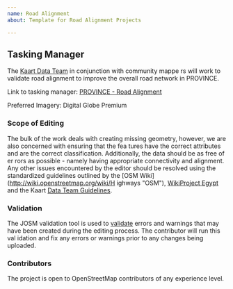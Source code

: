 ```yaml
---
name: Road Alignment
about: Template for Road Alignment Projects

---
```


## Tasking Manager
The [Kaart Data Team](https://wiki.openstreetmap.org/wiki/Kaart#Kaart_Data_Team) in conjunction with community mappe
rs will work to validate road alignment to improve the overall road network in PROVINCE.

Link to tasking manager: [ PROVINCE - Road Alignment](https://tasks.hotosm.org/project/)

Preferred Imagery: Digital Globe Premium

### Scope of Editing
The bulk of the work deals with creating missing geometry, however, we are also concerned with ensuring that the fea
tures have the correct attributes and are the correct classification. Additionally, the data should be as free of er
rors as possible - namely having appropriate connectivity and alignment. Any other issues encountered by the editor 
should be resolved using the standardized guidelines outlined by the [OSM Wiki](http://wiki.openstreetmap.org/wiki/H
ighways "OSM"), [WikiProject Egypt](https://wiki.openstreetmap.org/wiki/WikiProject_Egypt "EG") and the Kaart [Data Team Guidelines](https://github.com/KaartGroup/Egypt/blob/master/KAART.md#data-team-guidelines "Guidelines").

### Validation
The JOSM validation tool is used to [validate](https://wiki.openstreetmap.org/wiki/JOSM/Validator#Validations "Valid
ators") errors and warnings that may have been created during the editing process. The contributor will run this val
idation and fix any errors or warnings prior to any changes being uploaded.

### Contributors
The project is open to OpenStreetMap contributors of any experience level.
